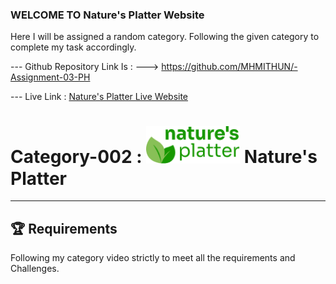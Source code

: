 ### WELCOME TO Nature's Platter Website
<p>Here I will be assigned a random category. Following the given category to complete my task accordingly.</p>


--- Github Repository Link Is : --->   https://github.com/MHMITHUN/-Assignment-03-PH 


--- Live Link : <a href="https://mhmithun.github.io/-Assignment-03-PH/">Nature's Platter Live Website</a>

# Category-002 :  <img width=150 src="/Assignment_03_Category_0002/c2-assets/logo-header.png"/> Nature's Platter

---
🏆 Requirements
---
Following my category video strictly to meet all the requirements and Challenges.
